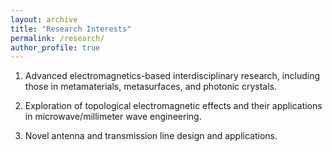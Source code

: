 ```yaml
---
layout: archive
title: "Research Interests"
permalink: /research/
author_profile: true
---
```


1. Advanced electromagnetics-based interdisciplinary research, including those in metamaterials, metasurfaces, and photonic crystals.


2. Exploration of topological electromagnetic effects and their applications in microwave/millimeter wave engineering.


3. Novel antenna and transmission line design and applications.


